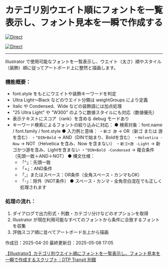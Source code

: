 # カテゴリ別ウエイト順にフォントを一覧表示し、フォント見本を一瞬で作成する

[![Direct](https://img.shields.io/badge/Direct%20Link-TypefaceSampler.jsx-ffcc00.svg)](https://github.com/swwwitch/illustrator-scripts/blob/master/jsx/TypefaceSampler.jsx)

[![Direct](https://img.shields.io/badge/Back%20to%20home-All%20scripts-cccccc.svg)](https://github.com/swwwitch/illustrator-scripts/blob/master/README.md)

---

Illustrator で使用可能なフォントを一覧表示し、ウエイト（太さ）順やスタイル（装飾）順に従ってアートボード上に整然と描画します。

### 機能概要：

- font.style をもとにウエイトや装飾キーワードを判定
- Ultra Light〜Black などのウエイト分類は weightGroups により定義
- Italic や Condensed、Wide などの装飾語には加点処理
- "25 Ultra Light" や "W300" のように数値スタイルにも対応（数値優先）
- 表示テキストにスコア（rank）を含める debug モードあり
- キーワード検索によるフォントの絞り込みに対応：
  ● 検索対象：font.name / font.family / font.style
  ● 入力例と意味：
    ・`新ゴ 游`           → OR（新ゴ または 游 を含む）
    ・`^DIN+Bold`         → AND（DINで始まり、Boldを含む）
    ・`Helvetica -Now`    → NOT（Helvetica を含み、Now を含まない）
    ・`新ゴ+游 -Light`     → 新ゴかつ游を含み、Lightを含まない
    ・`^DIN+Bold -Condensed` → 複合条件（先頭一致＋AND＋NOT）
  ● 構文仕様：
    - 「^」：先頭一致
    - 「+」：AND条件
    - 「,」またはスペース：OR条件（全角スペース・カンマもOK）
    - 「-」：除外（NOT条件）
  ● スペース・カンマ・全角空白混在でも正しく処理されます

### 処理の流れ：

1. ダイアログで出力形式・列数・カテゴリ分けなどのオプションを取得
2. Illustrator が現在利用可能なすべてのフォントから条件に合致するフォントを収集
3. 評価スコア順に並べてアートボード左上から描画

作成日：2025-04-20
最終更新日：2025-05-08 17:05

[【Illustrator】カテゴリ別ウエイト順にフォントを一覧表示し、フォント見本を一瞬で作成するスクリプト｜DTP Transit 別館](https://note.com/dtp_tranist/n/n103ac6622657)